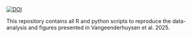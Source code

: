 [![DOI](https://zenodo.org/badge/DOI/10.5281/zenodo.14548033.svg)](https://doi.org/10.5281/zenodo.14548033)

This repository contains all R and python scripts to reproduce the data-analysis and figures presented in Vangeenderhuysen et al. 2025.
